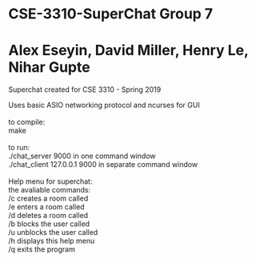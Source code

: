 # CSE-3310-SuperChat Group 7 <br />
# Alex Eseyin, David Miller, Henry Le, Nihar Gupte <br />

Superchat created for CSE 3310 - Spring 2019 <br />

Uses basic ASIO networking protocol and ncurses for GUI <br />
<br />
to compile: <br />
make <br />
<br />
to run: <br />
./chat_server 9000 in one command window <br />
./chat_client 127.0.0.1 9000 in separate command window <br />
<br />
Help menu for superchat: <br />
the avaliable commands: <br />
        /c <room name> creates a room called <room name> <br />
        /e <room name> enters a room called <room name> <br />
        /d <room name> deletes a room called <room name> <br />
        /b <user name> blocks the user called <user name> <br />
        /u <user name> unblocks the user called <user name> <br />
        /h displays this help menu <br />
        /q exits the program <br />
<br />
